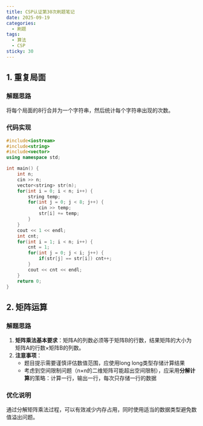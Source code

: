 ```yaml
---
title: CSP认证第30次刷题笔记
date: 2025-09-19
categories:
  - 刷题
tags:
  - 算法
  - CSP
sticky: 30
---
```


## 1. 重复局面

### 解题思路
将每个局面的8行合并为一个字符串，然后统计每个字符串出现的次数。

### 代码实现
```cpp
#include<iostream>
#include<string>
#include<vector>
using namespace std;

int main() {
    int n;
    cin >> n;
    vector<string> str(n);
    for(int i = 0; i < n; i++) {
        string temp;
        for(int j = 0; j < 8; j++) {
            cin >> temp;
            str[i] += temp;
        }
    }
    cout << 1 << endl;
    int cnt;
    for(int i = 1; i < n; i++) {
        cnt = 1;
        for(int j = 0; j < i; j++) {
            if(str[j] == str[i]) cnt++;
        }
        cout << cnt << endl;
    }
    return 0;
}
```

## 2. 矩阵运算

### 解题思路
1. **矩阵乘法基本要求**：矩阵A的列数必须等于矩阵B的行数，结果矩阵的大小为矩阵A的行数×矩阵B的列数。
2. **注意事项**：
   - 题目提示需要谨慎评估数值范围，应使用long long类型存储计算结果
   - 考虑到空间限制问题（n×n的二维矩阵可能超出空间限制），应采用**分解计算**的策略：计算一行，输出一行，每次只存储一行的数据

### 优化说明
通过分解矩阵乘法过程，可以有效减少内存占用，同时使用适当的数据类型避免数值溢出问题。